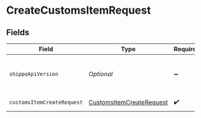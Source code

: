 # CreateCustomsItemRequest


## Fields

| Field                                                                           | Type                                                                            | Required                                                                        | Description                                                                     | Example                                                                         |
| ------------------------------------------------------------------------------- | ------------------------------------------------------------------------------- | ------------------------------------------------------------------------------- | ------------------------------------------------------------------------------- | ------------------------------------------------------------------------------- |
| `shippoApiVersion`                                                              | *Optional<String>*                                                              | :heavy_minus_sign:                                                              | String used to pick a non-default API version to use                            | 2018-02-08                                                                      |
| `customsItemCreateRequest`                                                      | [CustomsItemCreateRequest](../../models/components/CustomsItemCreateRequest.md) | :heavy_check_mark:                                                              | CustomsItem details.                                                            |                                                                                 |